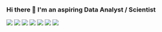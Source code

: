 ### Hi there 👋 I'm an aspiring Data Analyst / Scientist

![](https://img.shields.io/badge/Python-Programming-blue) 
![](https://img.shields.io/badge/NumPy-Scientific%20Computing-blueviolet)
![](https://img.shields.io/badge/Pandas-Data%20Analysis-9cf) 
![](https://img.shields.io/badge/matplotlib-Visualization-yellow)
![](https://img.shields.io/badge/scikit--learn-Machine%20Learning-orange)
![](https://img.shields.io/badge/SQL-Relational%20Databases-ff69b4)
![](https://img.shields.io/badge/Stata-Statistics-lightgrey)

